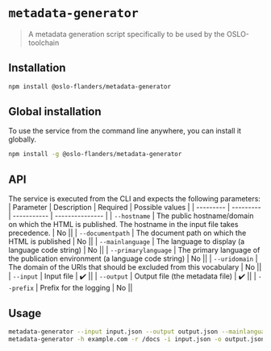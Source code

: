 # `metadata-generator`

> A metadata generation script specifically to be used by the OSLO-toolchain

## Installation

```sh
npm install @oslo-flanders/metadata-generator
```

## Global installation

To use the service from the command line anywhere, you can install it globally.

```sh
npm install -g @oslo-flanders/metadata-generator
```

## API

The service is executed from the CLI and expects the following parameters:
| Parameter | Description | Required | Possible values |
| --------- | --------- | ----------- | --------------- |
| `--hostname` | The public hostname/domain on which the HTML is published. The hostname in the input file takes precedence. | No ||
| `--documentpath` | The document path on which the HTML is published | No ||
| `--mainlanguage` | The language to display (a language code string) | No ||
| `--primarylanguage` | The primary language of the publication environment (a language code string) | No ||
| `--uridomain` | The domain of the URIs that should be excluded from this vocabulary | No ||
| `--input` | Input file | :heavy_check_mark: ||
| `--output` | Output file (the metadata file) | :heavy_check_mark: ||
| `--prefix` | Prefix for the logging | No ||

## Usage

```bash
metadata-generator --input input.json --output output.json --mainlanguage nl --prefix "[INFO] "
metadata-generator -h example.com -r /docs -i input.json -o output.json -m nl -g nl -u example.com -p "[INFO] "
```
